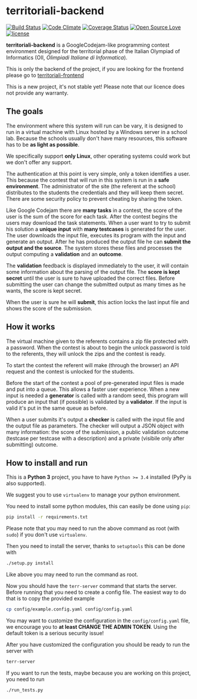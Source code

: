# territoriali-backend
[![Build Status](https://travis-ci.org/algorithm-ninja/territoriali-backend.svg?branch=master)](https://travis-ci.org/algorithm-ninja/territoriali-backend)
[![Code Climate](https://codeclimate.com/github/algorithm-ninja/territoriali-backend/badges/gpa.svg)](https://codeclimate.com/github/algorithm-ninja/territoriali-backend)
[![Coverage Status](https://coveralls.io/repos/github/algorithm-ninja/territoriali-backend/badge.svg?branch=master)](https://coveralls.io/github/algorithm-ninja/territoriali-backend?branch=master)
[![Open Source Love](https://badges.frapsoft.com/os/v1/open-source.png?v=103)](https://github.com/ellerbrock/open-source-badges/)
[![license](https://img.shields.io/github/license/algorithm-ninja/territoriali-backend.svg)]()

**territoriali-backend** is a GoogleCodejam-like programming contest environment designed for the territorial phase of
the Italian Olympiad of Informatics (OII, _Olimpiadi Italiane di Informatica_).

This is only the backend of the project, if you are looking for the frontend please go to
[territoriali-frontend](https://github.com/algorithm-ninja/territoriali-frontend)

This is a new project, it's not stable yet! Please note that our licence does not provide any warranty.

## The goals

The environment where this system will run can be vary, it is designed to run in a virtual machine with Linux hosted by
a Windows server in a school lab. Because the schools usually don't have many resources, this software has to be **as
light as possible**.

We specifically support **only Linux**, other operating systems could work but we don't offer any support. 

The authentication at this point is very simple, only a token identifies a user. This because the contest that will run
in this system is run in a **safe environment**. The administrator of the site (the referent at the school) distributes
to the students the credentials and they will keep them secret. There are some security policy to prevent cheating by
sharing the token.

Like Google Codejam there are **many tasks** in a contest, the score of the user is the sum of the score for each task.
After the contest begins the users may download the task statements. When a user want to try to submit his solution a
**unique input** with **many testcases** is generated for the user. The user downloads the input file, executes its
program with the input and generate an output. After he has produced the output file he can **submit the output and the
source**. The system stores these files and processes the output computing a **validation** and an **outcome**.

The **validation** feedback is displayed immediately to the user, it will contain some information about the parsing of
the output file. The **score is kept secret** until the user is sure to have uploaded the correct files. Before
submitting the user can change the submitted output as many times as he wants, the score is kept secret.

When the user is sure he will **submit**, this action locks the last input file and shows the score of the submission.


## How it works

The virtual machine given to the referents contains a zip file protected with a password. When the contest is about to
begin the unlock password is told to the referents, they will unlock the zips and the contest is ready.

To start the contest the referent will make (through the browser) an API request and the contest is unlocked for the
students.

Before the start of the contest a pool of pre-generated input files is made and put into a queue. This allows a faster
user experience. When a new input is needed a **generator** is called with a random seed, this program will produce an
input that (if possible) is validated by a **validator**. If the input is valid it's put in the same queue as before.

When a user submits it's output a **checker** is called with the input file and the output file as parameters. The
checker will output a JSON object with many information: the score of the submission, a public validation outcome
(testcase per testcase with a description) and a private (visibile only after submitting) outcome.


## How to install and run

This is a **Python 3** project, you have to have `Python >= 3.4` installed (PyPy is also supported).

We suggest you to use `virtualenv` to manage your python environment.

You need to install some python modules, this can easily be done using `pip`:
```bash
pip install -r requirements.txt
```
Please note that you may need to run the above command as root (with `sudo`) if you don't use `virtualenv`.

Then you need to install the server, thanks to `setuptools` this can be done with
```bash
./setup.py install
```
Like above you may need to run the command as root.

Now you should have the `terr-server` command that starts the server. Before running that you need to create a config
file. The easiest way to do that is to copy the provided example
```bash
cp config/example.config.yaml config/config.yaml
```
You may want to customize the configuration in the `config/config.yaml` file, we encourage you to **at least CHANGE THE
ADMIN TOKEN**. Using the default token is a serious security issue!

After you have customized the configuration you should be ready to run the server with
```bash
terr-server
```

If you want to run the tests, maybe because you are working on this project, you need to run
```bash
./run_tests.py
```
